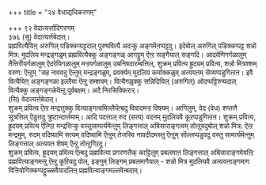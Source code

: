 +++
title = "२४ वेधाद्यधिकरणम्"

+++
९२ वेदात्यर्त्तादिगरणम्  
३७६ (सू) वेदात्यर्त्तबेदात्।   
प्रह्मवित्यैयिऩ् अरुगिल् पडिक्कप्पट्टदाल् पुरुषवित्यै अदऱ्कु अङ्गमॆऩप्पट्टदु। इदेबोल् अरुगिल् पडिक्कप्पट्ट शन्नो मित्र: मुदलिय मन्द्रङ्गळुम् प्रह्मवित्यैक्कु अङ्गङ्गळ् आगट्टुम् ऎऩ्ऱ सङ्गैयाल् सङ्गदि। आदर्वणिगर्गळालुम् तैत्तिरीयर्गळालुम् ऐदरेयिगळालुम् मऱ्ऱवर्गळालुम् उबनिषदारम्बत्तिल्, शुक्रम् प्रवित्य ह्रुदयम् प्रवित्य, शन्नो मित्रश्शम् वरुण: ऎऩ्ऱुम् "सह नाववदु ऎऩ्ऩुम् मन्द्रङ्गळुम्, प्रवर्क्यम् मुदलिय कर्माक्कळुम् अत्ययऩम् सॆय्यप्पडुगिऩ्ऱऩ। इवै वित्यैयिऩ् अङ्गङ्गळा इल्लैया ऎऩ्ऱु सम्शयम्। वित्यैगळुक्कु सन्निदियिल् (अरुगिल्) ओदप्पट्टिरुप्पदाल् वित्यैक्कु अङ्गङ्गळेयॆऩ्ऱु पूर्वबक्षम्। अदै निरसिक्किऱार्।  
(सि) वेदात्यर्त्तबेदात्।  
शुक्रम् प्रवित्य ऎऩ्ऱ मन्द्रत्तुक्कु वित्याङ्गत्वमिल्लैयॆऩ्बदु विवादमऱ्ऱ विषयम्। आगिलुम्, वेद (वेध) शप्तत्तै सूत्रत्तिल् ऎडुत्तदु त्रुष्टान्दार्त्तमाम्। आदि पदत्ताल् रुद (सत्य) वदऩम् मुदलियवै कूऱप्पडुगिऩ्ऱऩ। शुक्रम् प्रवित्य, ह्रुदयम् प्रवित्य ऎऩ्गिऱ मन्द्रत्तिऱ्कु वस्तुसामर्त्यमॆऩ्ऩुम् लिङ्गत्ताल् अबिसाराङ्गत्वम् तोऩ्ऱुवदुबोल् शन्नो मित्र: ऎऩ्ऱ मन्द्रमुम्, रुदम् वदिष्यामि सत्यम् वदिष्यामि ऎऩ्ऱुम् तेजस्वि नावदीदमस्तु ऎऩ्ऱुम् सॊल्लप्पडुवदु वस्तु सामर्त्यमॆऩ्ऩुम् लिङ्गत्ताल् अत्ययऩ शेषम् ऎऩ्ऱु तोऩ्ऱुगिऱदु।  
शुक्रम् प्रवित्य, ह्रुदयम् प्रवित्य ऎऩ्बदु प्रह्मवित्या प्रगरणत्तैक् काट्टिलुम् प्रबलमाऩ लिङ्गत्ताल् अबिसाराङ्गमेयऩ्ऱि प्रह्मवित्याङ्गमऩ्ऱु ऎऩ्ऱु कूऱियदु पोल्, इङ्गुम् लिङ्गम् प्रबलमागैयाल् - शन्नो मित्र मुदलियवै अत्ययऩाङ्गमाग विऩियोगिक्कप्पट्टुळ्ळवैयादलिऩ् प्रह्मवित्याङ्गमल्लवॆऩ्बदाम्।

